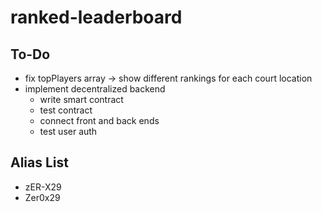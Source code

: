 # ranked-leaderboard

## To-Do
- fix topPlayers array -> show different rankings for each court location
- implement decentralized backend
  - write smart contract
  - test contract
  - connect front and back ends
  - test user auth

## Alias List
- zER-X29
- Zer0x29